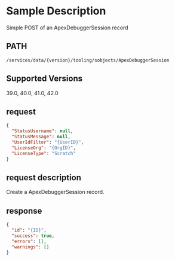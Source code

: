 # Sample Description
Simple POST of an ApexDebuggerSession record

## PATH
```
/services/data/{version}/tooling/sobjects/ApexDebuggerSession
```
## Supported Versions
39.0, 40.0, 41.0, 42.0

## request
```json
{
  "StatusUsername": null,
  "StatusMessage": null,
  "UserIdFilter": "{UserID}",
  "LicenseOrg": "{OrgID}",
  "LicenseType": "Scratch"
}
```

## request description
Create a ApexDebuggerSession record.

## response
```json
{
  "id": "{ID}",
  "success": true,
  "errors": [],
  "warnings": []
}
```
